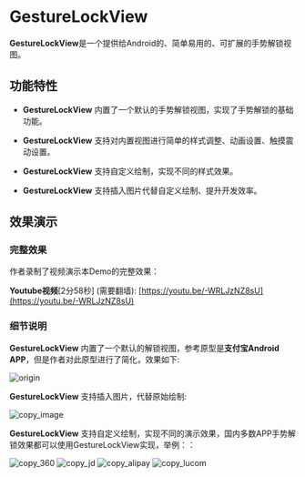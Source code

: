 # GestureLockView

**GestureLockView**是一个提供给Android的、简单易用的、可扩展的手势解锁视图。

## 功能特性

- **GestureLockView** 内置了一个默认的手势解锁视图，实现了手势解锁的基础功能。

- **GestureLockView** 支持对内置视图进行简单的样式调整、动画设置、触摸震动设置。

- **GestureLockView** 支持自定义绘制，实现不同的样式效果。

- **GestureLockView** 支持插入图片代替自定义绘制、提升开发效率。

## 效果演示

### 完整效果

作者录制了视频演示本Demo的完整效果：

**Youtube视频**[2分58秒] (需要翻墙): [https://youtu.be/-WRLJzNZ8sU](https://youtu.be/-WRLJzNZ8sU)

### 细节说明

**GestureLockView** 内置了一个默认的解锁视图，参考原型是**支付宝Android APP**，但是作者对此原型进行了简化，效果如下:

![origin](https://github.com/sinawangnan7/GestureLockView/blob/master/gif/origin.gif)

**GestureLockView** 支持插入图片，代替原始绘制:

![copy_image](https://github.com/sinawangnan7/GestureLockView/blob/master/gif/copy_image.gif)

**GestureLockView** 支持自定义绘制，实现不同的演示效果，国内多数APP手势解锁效果都可以使用GestureLockView实现，举例：：

![copy_360](https://github.com/sinawangnan7/GestureLockView/blob/master/gif/copy_360.gif)
![copy_jd](https://github.com/sinawangnan7/GestureLockView/blob/master/gif/copy_jd.gif)
![copy_alipay](https://github.com/sinawangnan7/GestureLockView/blob/master/gif/copy_alipay.gif)
![copy_lucom](https://github.com/sinawangnan7/GestureLockView/blob/master/gif/copy_lucom.gif)
